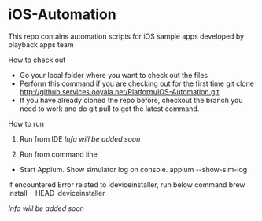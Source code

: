 iOS-Automation
==============

This repo contains automation scripts for iOS sample apps developed by playback apps team

How to check out
- Go your local folder where you want to check out the files 
- Perform this command if you are checking out for the first time 
  git clone http://github.services.ooyala.net/Platform/iOS-Automation.git
- If you have already cloned the repo before, checkout the branch you need to work and do git pull to get the latest command. 


How to run

1. Run from IDE
*Info will be added soon*


2. Run from command line
- Start Appium. Show simulator log on console.
appium --show-sim-log

If encountered Error related to ideviceinstaller, run below command 
brew install --HEAD ideviceinstaller 

*Info will be added soon*

